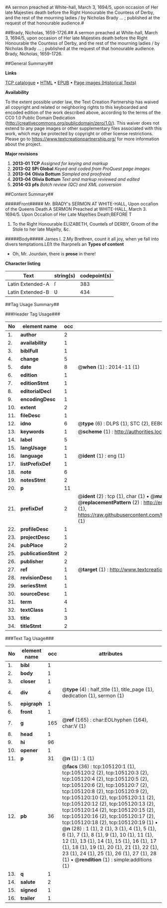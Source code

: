 #A sermon preached at White-hall, March 3, 1694/5, upon occasion of Her late Majesties death before the Right Honourable the Countess of Derby, and the rest of the mourning ladies / by Nicholas Brady ... ; published at the request of that honourable audience.#

##Brady, Nicholas, 1659-1726.##
A sermon preached at White-hall, March 3, 1694/5, upon occasion of Her late Majesties death before the Right Honourable the Countess of Derby, and the rest of the mourning ladies / by Nicholas Brady ... ; published at the request of that honourable audience.
Brady, Nicholas, 1659-1726.

##General Summary##

**Links**

[TCP catalogue](http://www.ota.ox.ac.uk/tcp/)  • 
[HTML](http://tei.it.ox.ac.uk/tcp/Texts-HTML/free/A29/A29159.html)  • 
[EPUB](http://tei.it.ox.ac.uk/tcp/Texts-EPUB/free/A29/A29159.epub) • 
[Page images (Historical Texts)](https://historicaltexts.jisc.ac.uk/eebo-16219539e)

**Availability**

To the extent possible under law, the Text Creation Partnership has waived all copyright and related or neighboring rights to this keyboarded and encoded edition of the work described above, according to the terms of the CC0 1.0 Public Domain Dedication (http://creativecommons.org/publicdomain/zero/1.0/). This waiver does not extend to any page images or other supplementary files associated with this work, which may be protected by copyright or other license restrictions. Please go to https://www.textcreationpartnership.org/ for more information about the project.

**Major revisions**

1. __2013-01__ __TCP__ *Assigned for keying and markup*
1. __2013-02__ __SPi Global__ *Keyed and coded from ProQuest page images*
1. __2013-04__ __Olivia Bottum__ *Sampled and proofread*
1. __2013-04__ __Olivia Bottum__ *Text and markup reviewed and edited*
1. __2014-03__ __pfs__ *Batch review (QC) and XML conversion*

##Content Summary##

#####Front#####
Mr. BRADY's SERMON AT WHITE-HALL, Upon occaſion of the Queens Death.A SERMON Preached at WHITE-HALL, March 3. 1694/5. Upon Occaſion of Her Late Majeſties Death;BEFORE T
1. To the Right Honourable ELIZABETH, Counteſs of DERBY, Groom of the Stole to her late Majeſty, &c.

#####Body#####
James I. 2.My Brethren, count it all joy, when ye fall into divers temptations.LEſt the ſharpneſs an
**Types of content**

  * Oh, Mr. Jourdain, there is **prose** in there!

**Character listing**


|Text|string(s)|codepoint(s)|
|---|---|---|
|Latin Extended-A|ſ|383|
|Latin Extended-B|Ʋ|434|

##Tag Usage Summary##

###Header Tag Usage###

|No|element name|occ|attributes|
|---|---|---|---|
|1.|__author__|2||
|2.|__availability__|1||
|3.|__biblFull__|1||
|4.|__change__|5||
|5.|__date__|8| @__when__ (1) : 2014-11 (1)|
|6.|__edition__|1||
|7.|__editionStmt__|1||
|8.|__editorialDecl__|1||
|9.|__encodingDesc__|1||
|10.|__extent__|2||
|11.|__fileDesc__|1||
|12.|__idno__|6| @__type__ (6) : DLPS (1), STC (2), EEBO-CITATION (1), OCLC (1), VID (1)|
|13.|__keywords__|1| @__scheme__ (1) : http://authorities.loc.gov/ (1)|
|14.|__label__|5||
|15.|__langUsage__|1||
|16.|__language__|1| @__ident__ (1) : eng (1)|
|17.|__listPrefixDef__|1||
|18.|__note__|6||
|19.|__notesStmt__|2||
|20.|__p__|11||
|21.|__prefixDef__|2| @__ident__ (2) : tcp (1), char (1)  •  @__matchPattern__ (2) : ([0-9\-]+):([0-9IVX]+) (1), (.+) (1)  •  @__replacementPattern__ (2) : http://eebo.chadwyck.com/downloadtiff?vid=$1&page=$2 (1), https://raw.githubusercontent.com/textcreationpartnership/Texts/master/tcpchars.xml#$1 (1)|
|22.|__profileDesc__|1||
|23.|__projectDesc__|1||
|24.|__pubPlace__|2||
|25.|__publicationStmt__|2||
|26.|__publisher__|2||
|27.|__ref__|1| @__target__ (1) : http://www.textcreationpartnership.org/docs/. (1)|
|28.|__revisionDesc__|1||
|29.|__seriesStmt__|1||
|30.|__sourceDesc__|1||
|31.|__term__|4||
|32.|__textClass__|1||
|33.|__title__|3||
|34.|__titleStmt__|2||


###Text Tag Usage###

|No|element name|occ|attributes|
|---|---|---|---|
|1.|__bibl__|1||
|2.|__body__|1||
|3.|__closer__|1||
|4.|__div__|4| @__type__ (4) : half_title (1), title_page (1), dedication (1), sermon (1)|
|5.|__epigraph__|1||
|6.|__front__|1||
|7.|__g__|165| @__ref__ (165) : char:EOLhyphen (164), char:V (1)|
|8.|__head__|1||
|9.|__hi__|96||
|10.|__opener__|1||
|11.|__p__|31| @__n__ (1) : 1 (1)|
|12.|__pb__|36| @__facs__ (36) : tcp:105120:1 (1), tcp:105120:2 (2), tcp:105120:3 (2), tcp:105120:4 (2), tcp:105120:5 (2), tcp:105120:6 (2), tcp:105120:7 (2), tcp:105120:8 (2), tcp:105120:9 (2), tcp:105120:10 (2), tcp:105120:11 (2), tcp:105120:12 (2), tcp:105120:13 (2), tcp:105120:14 (2), tcp:105120:15 (2), tcp:105120:16 (2), tcp:105120:17 (2), tcp:105120:18 (2), tcp:105120:19 (1)  •  @__n__ (28) : 1 (1), 2 (1), 3 (1), 4 (1), 5 (1), 6 (1), 7 (1), 8 (1), 9 (1), 10 (1), 11 (1), 12 (1), 13 (1), 14 (1), 15 (1), 16 (1), 17 (1), 18 (1), 19 (1), 20 (1), 21 (1), 22 (1), 23 (1), 24 (1), 25 (1), 26 (1), 27 (1), 28 (1)  •  @__rendition__ (1) : simple:additions (1)|
|13.|__q__|1||
|14.|__salute__|2||
|15.|__signed__|1||
|16.|__trailer__|1||
